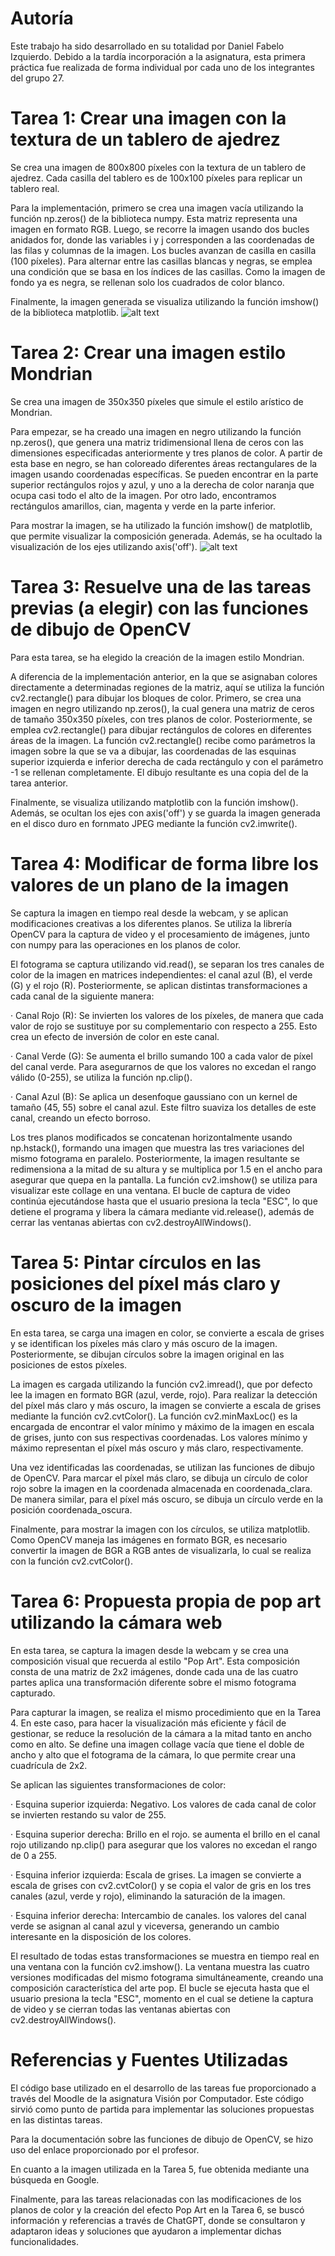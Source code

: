 # Autoría
Este trabajo ha sido desarrollado en su totalidad por Daniel Fabelo Izquierdo.
Debido a la tardía incorporación a la asignatura, esta primera práctica fue realizada de forma individual por cada uno de los integrantes del grupo 27.
  
# Tarea 1: Crear una imagen con la textura de un tablero de ajedrez
Se crea una imagen de 800x800 píxeles con la textura de un tablero de ajedrez. Cada casilla del tablero es de 100x100 píxeles para replicar un tablero real.

Para la implementación, primero se crea una imagen vacía utilizando la función np.zeros() de la biblioteca numpy. Esta matriz representa una imagen en formato RGB.
Luego, se recorre la imagen usando dos bucles anidados for, donde las variables i y j corresponden a las coordenadas de las filas y columnas de la imagen. Los bucles avanzan de casilla en casilla (100 píxeles). Para alternar entre las casillas blancas y negras, se emplea una condición que se basa en los índices de las casillas.
Como la imagen de fondo ya es negra, se rellenan solo los cuadrados de color blanco.

Finalmente, la imagen generada se visualiza utilizando la función imshow() de la biblioteca matplotlib. 
![alt text](image.png)

# Tarea 2: Crear una imagen estilo Mondrian
Se crea una imagen de 350x350 píxeles que simule el estilo arístico de Mondrian.

Para empezar, se ha creado una imagen en negro utilizando la función np.zeros(), que genera una matriz tridimensional llena de ceros con las dimensiones especificadas anteriormente y tres planos de color. 
A partir de esta base en negro, se han coloreado diferentes áreas rectangulares de la imagen usando coordenadas específicas.
Se pueden encontrar en la parte superior rectángulos rojos y azul, y uno a la derecha de color naranja que ocupa casi todo el alto de la imagen.
Por otro lado, encontramos rectángulos amarillos, cian, magenta y verde en la parte inferior. 

Para mostrar la imagen, se ha utilizado la función imshow() de matplotlib, que permite visualizar la composición generada. Además, se ha ocultado la visualización de los ejes utilizando axis('off').
![alt text](image-1.png)

# Tarea 3: Resuelve una de las tareas previas (a elegir) con las funciones de dibujo de OpenCV
Para esta tarea, se ha elegido la creación de la imagen estilo Mondrian.

A diferencia de la implementación anterior, en la que se asignaban colores directamente a determinadas regiones de la matriz, aquí se utiliza la función cv2.rectangle() para dibujar los bloques de color.
Primero, se crea una imagen en negro utilizando np.zeros(), la cual genera una matriz de ceros de tamaño 350x350 píxeles, con tres planos de color. 
Posteriormente, se emplea cv2.rectangle() para dibujar rectángulos de colores en diferentes áreas de la imagen. La función cv2.rectangle() recibe como parámetros la imagen sobre la que se va a dibujar, las coordenadas de las esquinas superior izquierda e inferior derecha de cada rectángulo y con el parámetro -1 se rellenan completamente. 
El dibujo resultante es una copia del de la tarea anterior. 

Finalmente, se visualiza utilizando matplotlib con la función imshow(). Además, se ocultan los ejes con axis('off') y se guarda la imagen generada en el disco duro en fornmato JPEG mediante la función cv2.imwrite().

# Tarea 4: Modificar de forma libre los valores de un plano de la imagen
Se captura la imagen en tiempo real desde la webcam, y se aplican modificaciones creativas a los diferentes planos. Se utiliza la librería OpenCV para la captura de video y el procesamiento de imágenes, junto con numpy para las operaciones en los planos de color.

El fotograma se captura utilizando vid.read(), se separan los tres canales de color de la imagen en matrices independientes: el canal azul (B), el verde (G) y el rojo (R). Posteriormente, se aplican distintas transformaciones a cada canal de la siguiente manera:

· Canal Rojo (R): Se invierten los valores de los píxeles, de manera que cada valor de rojo se sustituye por su complementario con respecto a 255. Esto crea un efecto de inversión de color en este canal.

· Canal Verde (G): Se aumenta el brillo sumando 100 a cada valor de píxel del canal verde. Para asegurarnos de que los valores no excedan el rango válido (0-255), se utiliza la función np.clip().

· Canal Azul (B): Se aplica un desenfoque gaussiano con un kernel de tamaño (45, 55) sobre el canal azul. Este filtro suaviza los detalles de este canal, creando un efecto borroso.

Los tres planos modificados se concatenan horizontalmente usando np.hstack(), formando una imagen que muestra las tres variaciones del mismo fotograma en paralelo. Posteriormente, la imagen resultante se redimensiona a la mitad de su altura y se multiplica por 1.5 en el ancho para asegurar que quepa en la pantalla. La función cv2.imshow() se utiliza para visualizar este collage en una ventana.
El bucle de captura de video continúa ejecutándose hasta que el usuario presiona la tecla "ESC", lo que detiene el programa y libera la cámara mediante vid.release(), además de cerrar las ventanas abiertas con cv2.destroyAllWindows().

# Tarea 5: Pintar círculos en las posiciones del píxel más claro y oscuro de la imagen
En esta tarea, se carga una imagen en color, se convierte a escala de grises y se identifican los píxeles más claro y más oscuro de la imagen. Posteriormente, se dibujan círculos sobre la imagen original en las posiciones de estos píxeles.

La imagen es cargada utilizando la función cv2.imread(), que por defecto lee la imagen en formato BGR (azul, verde, rojo). Para realizar la detección del píxel más claro y más oscuro, la imagen se convierte a escala de grises mediante la función cv2.cvtColor().
La función cv2.minMaxLoc() es la encargada de encontrar el valor mínimo y máximo de la imagen en escala de grises, junto con sus respectivas coordenadas. Los valores mínimo y máximo representan el píxel más oscuro y más claro, respectivamente.

Una vez identificadas las coordenadas, se utilizan las funciones de dibujo de OpenCV. Para marcar el píxel más claro, se dibuja un círculo de color rojo sobre la imagen en la coordenada almacenada en coordenada_clara. De manera similar, para el píxel más oscuro, se dibuja un círculo verde en la posición coordenada_oscura.

Finalmente, para mostrar la imagen con los círculos, se utiliza matplotlib. Como OpenCV maneja las imágenes en formato BGR, es necesario convertir la imagen de BGR a RGB antes de visualizarla, lo cual se realiza con la función cv2.cvtColor().

# Tarea 6: Propuesta propia de pop art utilizando la cámara web
En esta tarea, se captura la imagen desde la webcam y se crea una composición visual que recuerda al estilo "Pop Art". Esta composición consta de una matriz de 2x2 imágenes, donde cada una de las cuatro partes aplica una transformación diferente sobre el mismo fotograma capturado.

Para capturar la imagen, se realiza el mismo procedimiento que en la Tarea 4. En este caso, para hacer la visualización más eficiente y fácil de gestionar, se reduce la resolución de la cámara a la mitad tanto en ancho como en alto.
Se define una imagen collage vacía que tiene el doble de ancho y alto que el fotograma de la cámara, lo que permite crear una cuadrícula de 2x2.

Se aplican las siguientes transformaciones de color:

· Esquina superior izquierda: Negativo. Los valores de cada canal de color se invierten restando su valor de 255.

· Esquina superior derecha: Brillo en el rojo. se aumenta el brillo en el canal rojo utilizando np.clip() para asegurar que los valores no excedan el rango de 0 a 255.

· Esquina inferior izquierda: Escala de grises. La imagen se convierte a escala de grises con cv2.cvtColor() y se copia el valor de gris en los tres canales (azul, verde y rojo), eliminando la saturación de la imagen.

· Esquina inferior derecha: Intercambio de canales. los valores del canal verde se asignan al canal azul y viceversa, generando un cambio interesante en la disposición de los colores.

El resultado de todas estas transformaciones se muestra en tiempo real en una ventana con la función cv2.imshow(). La ventana muestra las cuatro versiones modificadas del mismo fotograma simultáneamente, creando una composición característica del arte pop.
El bucle se ejecuta hasta que el usuario presiona la tecla "ESC", momento en el cual se detiene la captura de video y se cierran todas las ventanas abiertas con cv2.destroyAllWindows().

# Referencias y Fuentes Utilizadas
El código base utilizado en el desarrollo de las tareas fue proporcionado a través del Moodle de la asignatura Visión por Computador. Este código sirvió como punto de partida para implementar las soluciones propuestas en las distintas tareas.

Para la documentación sobre las funciones de dibujo de OpenCV, se hizo uso del enlace proporcionado por el profesor.

En cuanto a la imagen utilizada en la Tarea 5, fue obtenida mediante una búsqueda en Google.

Finalmente, para las tareas relacionadas con las modificaciones de los planos de color y la creación del efecto Pop Art en la Tarea 6, se buscó información y referencias a través de ChatGPT, donde se consultaron y adaptaron ideas y soluciones que ayudaron a implementar dichas funcionalidades.
